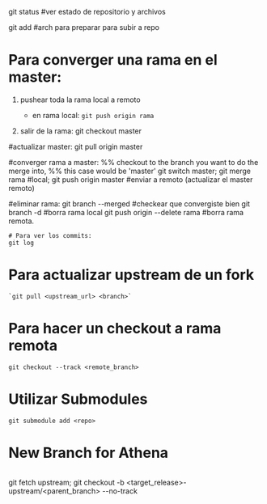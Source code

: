 git status  #ver estado de repositorio y archivos

git add <name file> #arch para preparar para subir a repo

# Para converger una rama en el master:

1.  pushear toda la rama local a remoto
    - en rama local:
    `git push origin rama`

2.  salir de la rama:
    git checkout master

#actualizar master:
    git pull origin master

#converger rama a master:
    %% checkout to the branch you want to do the merge into,
    %% this case would be 'master'
    git switch master;
    git merge rama #local;
    git push origin master #enviar a remoto (actualizar el master remoto)

#eliminar rama:
    git branch --merged #checkear que convergiste bien
    git branch -d #borra rama local
    git push origin --delete rama #borra rama remota.

    # Para ver los commits:
    git log

# Para actualizar upstream de un fork
    `git pull <upstream_url> <branch>`

# Para hacer un checkout a rama remota
    git checkout --track <remote_branch>

# Utilizar Submodules

    git submodule add <repo>

# New Branch for Athena

> ```shell
git fetch upstream;
git checkout -b <target_release>-<topic> upstream/<parent_branch> --no-track
```
